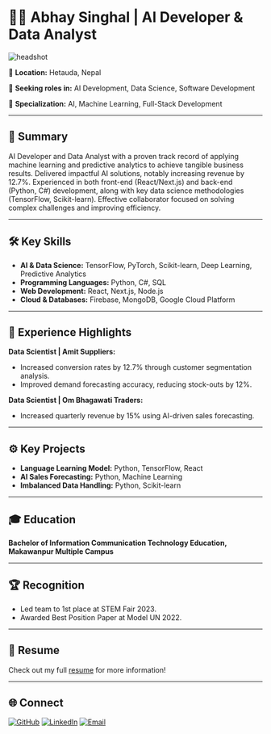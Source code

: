 # 🧑‍💻 Abhay Singhal | AI Developer & Data Analyst

![headshot](https://crypticnebula72.github.io/images/headshot.jpeg)

📍 **Location:** Hetauda, Nepal  

💼 **Seeking roles in:** AI Development, Data Science, Software Development   

🔧 **Specialization:** AI, Machine Learning, Full-Stack Development         

---

## 📝 Summary

AI Developer and Data Analyst with a proven track record of applying machine learning and predictive analytics to achieve tangible business results. Delivered impactful AI solutions, notably increasing revenue by 12.7%. Experienced in both front-end (React/Next.js) and back-end (Python, C#) development, along with key data science methodologies (TensorFlow, Scikit-learn). Effective collaborator focused on solving complex challenges and improving efficiency.

---

## 🛠 Key Skills

* **AI & Data Science:** TensorFlow, PyTorch, Scikit-learn, Deep Learning, Predictive Analytics
* **Programming Languages:** Python, C#, SQL
* **Web Development:** React, Next.js, Node.js
* **Cloud & Databases:** Firebase, MongoDB, Google Cloud Platform

---

## 💼 Experience Highlights

**Data Scientist | Amit Suppliers:**

* Increased conversion rates by 12.7% through customer segmentation analysis.
* Improved demand forecasting accuracy, reducing stock-outs by 12%.

**Data Scientist | Om Bhagawati Traders:**

* Increased quarterly revenue by 15% using AI-driven sales forecasting.

---

## ⚙️ Key Projects

* **Language Learning Model:** Python, TensorFlow, React
* **AI Sales Forecasting:** Python, Machine Learning
* **Imbalanced Data Handling:** Python, Scikit-learn

---

## 🎓 Education

**Bachelor of Information Communication Technology Education, Makawanpur Multiple Campus**

---

## 🏆 Recognition

* Led team to 1st place at STEM Fair 2023.
* Awarded Best Position Paper at Model UN 2022.

---

## 📄 Resume

Check out my full [resume](/main/resume.pdf) for more information!

---

## 🌐 Connect

[![GitHub](https://crypticnebula72.github.io/images/github.svg)](https://github.com/abhaysinghal126) [![LinkedIn](https://crypticnebula72.github.io/images/linkedin.svg)](https://www.linkedin.com/in/abhay-singhal-971203312/) [![Email](https://crypticnebula72.github.io/images/gmail.svg)](mailto:abhaylogins@gmail.com/)